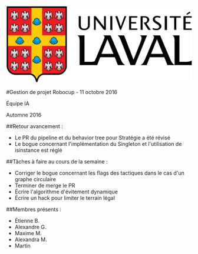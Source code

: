 ![UL_Logo](https://github.com/RoboCupULaval/Admin/blob/master/scrum/ul_logo.png)

#Gestion de projet Robocup - 11 octobre 2016

Équipe IA

Automne 2016

##Retour avancement :

- Le PR du pipeline et du behavior tree pour Stratégie a été révisé
- Le bogue concernant l'implémentation du Singleton et l'utilisation de isinstance est réglé

##Tâches à faire au cours de la semaine :

- Corriger le bogue concernant les flags des tactiques dans le cas d'un graphe circulaire
- Terminer de merge le PR
- Écrire l'algorithme d'évitement dynamique
- Écrire un hack pour limiter le terrain légal


##Membres présents :

- Étienne B.
- Alexandre G.
- Maxime M.
- Alexandra M.
- Martin
